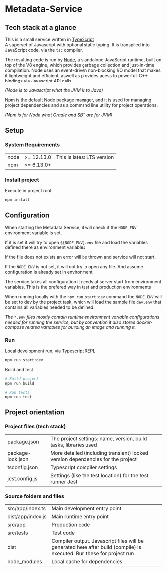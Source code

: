 # Metadata-Service

## Tech stack at a glance

This is a small service written in [TypeScript](https://www.typescriptlang.org/)  
A superset of Javascript with  optional static typing.
It is transpiled into JavaScript code, via the `tsc` compiler.

The resulting code is run by [Node](https://nodejs.org/), a standalone JavaScript runtime, built on top of the V8 engine, which provides garbage collection and just-in-time compilation. Node uses an event-driven non-blocking I/O model that makes it lightweight and efficient, aswell as provides acess to powerfull C++ bindings via Javascript API calls.

_(Node is to Javascript what the JVM is to Java)_

[Npm](https://www.npmjs.com/) is the default Node package manager, and it is used for managing project dependencies and as a command line utility for project operations.

_(Npm is for Node what Gradle and SBT are for JVM)_

## Setup

### System Requirements

|   |   |   |
|---|---|---|
| node | >= 12.13.0 | This is latest LTS version  |
| npm | >= 6.13.0+|  |


### Install project

Execute in project root
```bash
npm install
```

## Configuration

When starting the Metadata Service, it will check if the `NODE_ENV` environment variable is set.

If it is set it will try to open `${NODE_ENV}.env` file and load the variables defined there as environment variables

If the file does not exists an error will be thrown and service will not start.

If the `NODE_ENV` is not set, it will not try to open any file. And assume configuration is already set in environment

The service takes all configuration it needs at server start from environment variables. This is the prefered way in test and production environments

When running locally with the `npm run start:dev` command the `NODE_ENV` will be set to dev by the project task, which will load the sample file `dev.env` that contains all variables needed to be defined. 

_The `*.env` files mostly contain runtime environment variable configurations needed for running the service, but by convention it also stores docker-compose related variables for building an image and running it._


### Run

Local development run, via Typescript REPL
```bash
npm run start:dev
```

Build and test
```bash
# Build project
npm run build

# Run tests
npm run test
```

## Project orientation

### Project files (tech stack)
  
|   |   |
|---|---|
| package.json | The project settings: name, version, build tasks, libraries used |
| package-lock.json | More detailed (including transient) locked version dependencies for the project |
| tsconfig.json | Typescript compiler settings |
| jest.config.js | Settings (like the test location) for the test runner Jest  |

### Source folders and files
  

|   |   |
|---|---|
| src/app/index.ts | Main development entry point |
| dist/app/index.js | Main runtime entry point |
| src/app | Production code |
| src/tests | Test code |
| dist | Compiler output. Javascript files will be generated here after build (compile) is executed. Run these for project run |
| node_modules | Local cache for dependencies |
  
  
